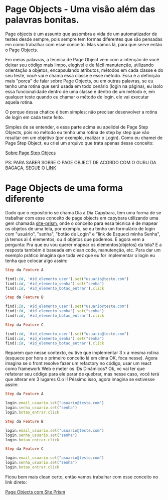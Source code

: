 # Page Objects - Uma visão além das palavras bonitas.

Page objects é um assunto que assombra a vida de um automatizador de testes desde sempre, pois sempre tem formas diferentes que são pensadas em como trabalhar com esse conceito. Mas vamos lá, para que serve então o Page Objects.

Em meias palavras, a técnica de Page Object vem com a intenção de você deixar seu código mais limpo, elegível e de fácil manutenção, utilizando orientação a objetos, encapsulando atributos, métodos em cada classe e do seu teste, você vai e chama essa classe e esse método. Essa é a definição mais "porca" de falar sobre Page Objects, ou em outras palavras, se eu tenho uma rotina que será usada em todo cenário (login na página), eu isolo essa funcionalidade dentro de uma classe e dentro de um método e, em qualquer teste quando eu chamar o método de login, ele vai executar aquela rotina.

O porque dessa chatice é bem simples: não precisar desenvolver a rotina de login em cada teste feito.

Simples de se entender, e essa parte acima eu apelidei de Page Step Objects, pois no método eu tenho uma rotina de step by step que vão resultar em um objetivo (por exemplo, realizar o Login). Como eu chamei de Page Step Object, eu criei um arquivo que trata apenas desse conceito:

[Sobre Page Step Objecs](https://github.com/thiagomarquessp/dia-a-dia-capybara/blob/master/PageObjects/page-step-objects/page-step-objects.md)

PS: PARA SABER SOBRE O PAGE OBJECT DE ACORDO COM O GURU DA BAGAÇA, SEGUE O [LINK](https://martinfowler.com/bliki/PageObject.html)

# Page Objects de uma forma diferente

Dado que o repositório se chama Dia a Dia Capybara, tem uma forma de se trabalhar com esse conceito de page objects em capybara utilizando uma gem chamada [site-prism](https://github.com/natritmeyer/site_prism), onde o conceito para essa técnica é de mapear os objetos de uma tela, por exemplo, se eu tenho um formulário de login com "usuário", "senha", "botão de Login" e "link de Esqueci minha Senha", já temos ai 4 elementos, ou 4 objetos que podemos. E agora vem a pergunta: Pra que eu vou querer mapear os elementos(objetos) da tela? E a resposta também é baseada em clean code, manutenção, etc. Para dar um exemplo prático imagina que toda vez que eu for implementar o login eu tenha que colocar algo assim:

```ruby
Step da Feature A

find(:id, '#id_elemento_user').set("usuario@teste.com")
find(:id, '#id_elemento_senha').set("senha")
find(:id, '#id_elemento_botao_entrar').click

Step da Feature B

find(:id, '#id_elemento_user').set("usuario@teste.com")
find(:id, '#id_elemento_senha').set("senha")
find(:id, '#id_elemento_botao_entrar').click

Step da Feature C

find(:id, '#id_elemento_user').set("usuario@teste.com")
find(:id, '#id_elemento_senha').set("senha")
find(:id, '#id_elemento_botao_entrar').click
```

Reparem que nesse contexto, eu tive que implementar 3 x a mesma rotina (esquece por hora o primeiro conceito lá em cima OK, foca nesse). Agora imagina se o front resolve fazer um refactory no código, usar um react como framework Web e meter os IDs Dinâmicos? Ok, vc vai ter que refatorar seu código para ele parar de quebrar, mas nesse caso, você terá que alterar em 3 lugares O.o !! Péssimo isso, agora imagina se estivesse assim:


```ruby
Step da Feature A

login.email_usuario.set("usuario@teste.com")
login.senha_usuario.set("senha")
login.botao_entrar.click

Step da Feature B

login.email_usuario.set("usuario@teste.com")
login.senha_usuario.set("senha")
login.botao_entrar.click

Step da Feature C

login.email_usuario.set("usuario@teste.com")
login.senha_usuario.set("senha")
login.botao_entrar.click
```

Ficou bem mais clean certo, então vamos trabalhar com esse conceito no link direto:

[Page Objects com Site Prism](https://github.com/thiagomarquessp/dia-a-dia-capybara/blob/master/PageObjects/page-objects-siteprism/page-objects-siteprism.md)
